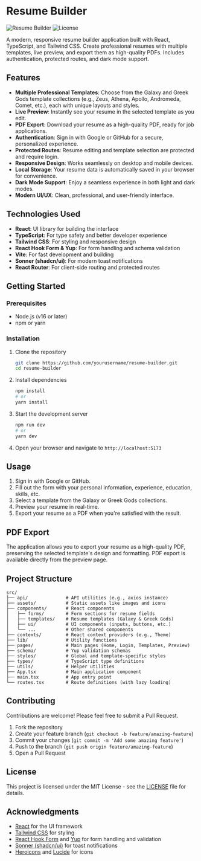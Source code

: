 # Resume Builder

![Resume Builder](https://img.shields.io/badge/Resume%20Builder-1.0.0-blue)
![License](https://img.shields.io/badge/license-MIT-green)

A modern, responsive resume builder application built with React, TypeScript, and Tailwind CSS. Create professional resumes with multiple templates, live preview, and export them as high-quality PDFs. Includes authentication, protected routes, and dark mode support.

## Features

- **Multiple Professional Templates**: Choose from the Galaxy and Greek Gods template collections (e.g., Zeus, Athena, Apollo, Andromeda, Comet, etc.), each with unique layouts and styles.
- **Live Preview**: Instantly see your resume in the selected template as you edit.
- **PDF Export**: Download your resume as a high-quality PDF, ready for job applications.
- **Authentication**: Sign in with Google or GitHub for a secure, personalized experience.
- **Protected Routes**: Resume editing and template selection are protected and require login.
- **Responsive Design**: Works seamlessly on desktop and mobile devices.
- **Local Storage**: Your resume data is automatically saved in your browser for convenience.
- **Dark Mode Support**: Enjoy a seamless experience in both light and dark modes.
- **Modern UI/UX**: Clean, professional, and user-friendly interface.

## Technologies Used

- **React**: UI library for building the interface
- **TypeScript**: For type safety and better developer experience
- **Tailwind CSS**: For styling and responsive design
- **React Hook Form & Yup**: For form handling and schema validation
- **Vite**: For fast development and building
- **Sonner (shadcn/ui)**: For modern toast notifications
- **React Router**: For client-side routing and protected routes

## Getting Started

### Prerequisites

- Node.js (v16 or later)
- npm or yarn

### Installation

1. Clone the repository
   ```bash
   git clone https://github.com/yourusername/resume-builder.git
   cd resume-builder
   ```

2. Install dependencies
   ```bash
   npm install
   # or
   yarn install
   ```

3. Start the development server
   ```bash
   npm run dev
   # or
   yarn dev
   ```

4. Open your browser and navigate to `http://localhost:5173`

## Usage

1. Sign in with Google or GitHub.
2. Fill out the form with your personal information, experience, education, skills, etc.
3. Select a template from the Galaxy or Greek Gods collections.
4. Preview your resume in real-time.
5. Export your resume as a PDF when you're satisfied with the result.

## PDF Export

The application allows you to export your resume as a high-quality PDF, preserving the selected template's design and formatting. PDF export is available directly from the preview page.

## Project Structure

```
src/
├── api/              # API utilities (e.g., axios instance)
├── assets/           # Static assets like images and icons
├── components/       # React components
│   ├── forms/        # Form sections for resume fields
│   ├── templates/    # Resume templates (Galaxy & Greek Gods)
│   ├── ui/           # UI components (inputs, buttons, etc.)
│   └── ...           # Other shared components
├── contexts/         # React context providers (e.g., Theme)
├── lib/              # Utility functions
├── pages/            # Main pages (Home, Login, Templates, Preview)
├── schema/           # Yup validation schemas
├── styles/           # Global and template-specific styles
├── types/            # TypeScript type definitions
├── utils/            # Helper utilities
├── App.tsx           # Main application component
├── main.tsx          # App entry point
└── routes.tsx        # Route definitions (with lazy loading)
```

## Contributing

Contributions are welcome! Please feel free to submit a Pull Request.

1. Fork the repository
2. Create your feature branch (`git checkout -b feature/amazing-feature`)
3. Commit your changes (`git commit -m 'Add some amazing feature'`)
4. Push to the branch (`git push origin feature/amazing-feature`)
5. Open a Pull Request

## License

This project is licensed under the MIT License - see the [LICENSE](./LICENSE) file for details.

## Acknowledgments

- [React](https://react.dev/) for the UI framework
- [Tailwind CSS](https://tailwindcss.com/) for styling
- [React Hook Form](https://react-hook-form.com/) and [Yup](https://github.com/jquense/yup) for form handling and validation
- [Sonner (shadcn/ui)](https://ui.shadcn.com/docs/components/sonner) for toast notifications
- [Heroicons](https://heroicons.com/) and [Lucide](https://lucide.dev/) for icons
